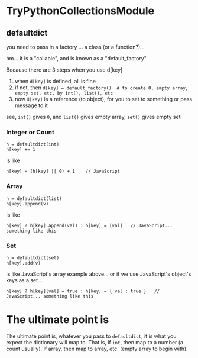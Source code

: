 # TryPythonCollectionsModule


## defaultdict

you need to pass in a factory ... a class (or a function?)...

hm... it is a "callable", and is known as a "default_factory"

Because there are 3 steps when you use d[key]

1. when `d[key]` is defined, all is fine
2. if not, then   `d[key] = default_factory()  # to create 0, empty array, empty set, etc, by int(), list(), etc`
3. now `d[key]` is a reference (to object), for you to set to something or pass message to it

see, `int()` gives `0`, and `list()` gives empty array, `set()` gives empty set

### Integer or Count

    h = defaultdict(int)
    h[key] += 1

is like

    h[key] = (h[key] || 0) + 1    // JavaScript

### Array

    h = defaultdict(list)
    h[key].append(v)

is like

    h[key] ? h[key].append(val) : h[key] = [val]   // JavaScript... something like this

### Set

    h = defaultdict(set)
    h[key].add(v)

is like JavaScript's array example above... or if we use JavaScript's object's keys as a set...

    h[key] ? h[key][val] = true : h[key] = { val : true }   // JavaScript... something like this

# The ultimate point is

The ultimate point is, whatever you pass to `defaultdict`, it is what you expect the dictionary will map to.  That is, if `int`, then map to a number (a count usually).  If array, then map to array, etc. (empty array to begin with).
